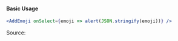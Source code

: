 #### Basic Usage

```jsx
<AddEmoji onSelect={emoji => alert(JSON.stringify(emoji))} />
```

Source:

```js { "file": "./AddEmoji.js" }
```
